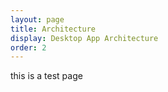 ```yaml
---
layout: page
title: Architecture
display: Desktop App Architecture
order: 2
---
```

this is a test page
